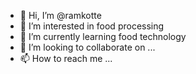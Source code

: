 - 👋 Hi, I’m @ramkotte
- 👀 I’m interested in food processing
- 🌱 I’m currently learning food technology
- 💞️ I’m looking to collaborate on ...
- 📫 How to reach me ...

<!---
ramkotte/ramkotte is a ✨ special ✨ repository because its `README.md` (this file) appears on your GitHub profile.
You can click the Preview link to take a look at your changes.
--->

